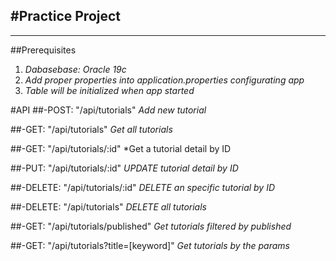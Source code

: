 #Practice Project
---
---
##Prerequisites
1. *Dabasebase: Oracle 19c*
1. *Add proper properties into application.properties configurating app*
1. *Table will be initialized when app started*

#API
##-POST: "/api/tutorials"
*Add new tutorial*


##-GET: "/api/tutorials"
*Get all tutorials*

##-GET: "/api/tutorials/:id"
*Get a tutorial detail by ID


##-PUT: "/api/tutorials/:id"
*UPDATE tutorial detail by ID*

##-DELETE: "/api/tutorials/:id"
*DELETE an specific tutorial by ID*

##-DELETE: "/api/tutorials"
*DELETE all tutorials*

##-GET: "/api/tutorials/published"
*Get tutorials filtered by published*

##-GET: "/api/tutorials?title=[keyword]"
*Get tutorials by the params*


